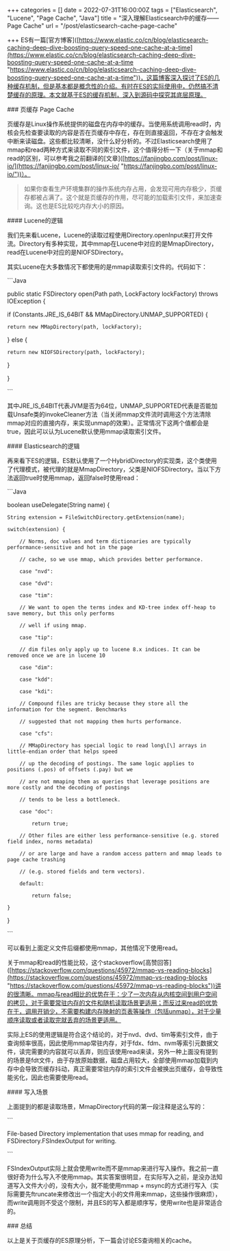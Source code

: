 +++
categories = []
date = 2022-07-31T16:00:00Z
tags = ["Elasticsearch", "Lucene", "Page Cache", "Java"]
title = "深入理解Elasticsearch中的缓存——Page Cache"
url = "/post/elasticsearch-cache-page-cache"

+++
ES有一篇\[官方博客\]([https://www.elastic.co/cn/blog/elasticsearch-caching-deep-dive-boosting-query-speed-one-cache-at-a-time](https://www.elastic.co/cn/blog/elasticsearch-caching-deep-dive-boosting-query-speed-one-cache-at-a-time "https://www.elastic.co/cn/blog/elasticsearch-caching-deep-dive-boosting-query-speed-one-cache-at-a-time"))，这篇博客深入探讨了ES的几种缓存机制，但是基本都是概念性的介绍。有时在ES的实际使用中，仍然搞不清楚缓存的原理。本文就基于ES的缓存机制，深入到源码中探究其底层原理。

\### 页缓存 Page Cache

页缓存是Linux操作系统提供的磁盘在内存中的缓存。当使用系统调用read时，内核会先检查要读取的内容是否在页缓存中存在，存在则直接返回，不存在才会触发中断来读磁盘。这些都比较清晰，没什么好分析的。不过Elasticsearch使用了mmap和read两种方式来读取不同的索引文件，这个值得分析一下（关于mmap和read的区别，可以参考我之前翻译的\[文章\]([https://fanjingbo.com/post/linux-io/](https://fanjingbo.com/post/linux-io/ "https://fanjingbo.com/post/linux-io/"))）。

> 如果你查看生产环境集群的操作系统内存占用，会发现可用内存极少，页缓存都被占满了。这个就是页缓存的作用，尽可能的加载索引文件，来加速查询。这也是ES比较吃内存大小的原因。

\#### Lucene的逻辑

我们先来看Lucene，Lucene的读取过程使用Directory.openInput来打开文件流。Directory有多种实现，其中mmap在Lucene中对应的是MmapDirectory，read在Lucene中对应的是NIOFSDirectory。

其实Lucene在大多数情况下都使用的是mmap读取索引文件的。代码如下：

\`\`\`Java

public static FSDirectory open(Path path, LockFactory lockFactory) throws IOException {  

  if (Constants.JRE_IS_64BIT && MMapDirectory.UNMAP_SUPPORTED) {  

    return new MMapDirectory(path, lockFactory);  

  } else {  

    return new NIOFSDirectory(path, lockFactory);  

  }  

}

\`\`\`

其中JRE_IS_64BIT代表JVM是否为64位，UNMAP_SUPPORTED代表是否能加载Unsafe类的invokeCleaner方法（当关闭mmap文件流时调用这个方法清除mmap对应的直接内存，来实现unmap的效果）。正常情况下这两个值都会是true，因此可以认为Lucene默认使用mmap读取索引文件。

\#### Elasticsearch的逻辑

再来看下ES的逻辑，ES默认使用了一个HybridDirectory的实现类，这个类使用了代理模式，被代理的就是MmapDirectory，父类是NIOFSDirectory。当以下方法返回true时使用mmap，返回false时使用read：

\`\`\`Java

boolean useDelegate(String name) {  

    String extension = FileSwitchDirectory.getExtension(name);  

    switch(extension) {  

        // Norms, doc values and term dictionaries are typically performance-sensitive and hot in the page  

        // cache, so we use mmap, which provides better performance.  

        case "nvd":  

        case "dvd":  

        case "tim":  

        // We want to open the terms index and KD-tree index off-heap to save memory, but this only performs  

        // well if using mmap.  

        case "tip":  

        // dim files only apply up to lucene 8.x indices. It can be removed once we are in lucene 10  

        case "dim":  

        case "kdd":  

        case "kdi":  

        // Compound files are tricky because they store all the information for the segment. Benchmarks  

        // suggested that not mapping them hurts performance.  

        case "cfs":  

        // MMapDirectory has special logic to read long\[\] arrays in little-endian order that helps speed  

        // up the decoding of postings. The same logic applies to positions (.pos) of offsets (.pay) but we  

        // are not mmaping them as queries that leverage positions are more costly and the decoding of postings  

        // tends to be less a bottleneck.  

        case "doc":  

            return true;  

        // Other files are either less performance-sensitive (e.g. stored field index, norms metadata)  

        // or are large and have a random access pattern and mmap leads to page cache trashing  

        // (e.g. stored fields and term vectors).  

        default:  

            return false;  

    }  

}

\`\`\`

可以看到上面定义文件后缀都使用mmap，其他情况下使用read。

关于mmap和read的性能比较，这个stackoverflow\[高赞回答\]([https://stackoverflow.com/questions/45972/mmap-vs-reading-blocks](https://stackoverflow.com/questions/45972/mmap-vs-reading-blocks "https://stackoverflow.com/questions/45972/mmap-vs-reading-blocks"))讲的很清晰。mmap与read相比的优势在于：少了一次内存从内核空间到用户空间的拷贝，对于需要常驻内存的文件和随机读取场景更适用；而反过来read的优势在于，调用开销少，不需要构建内存映射的页表等操作（包括unmap），对于少量顺序读取或者读取完就丢弃的场景更适用。

实际上ES的使用逻辑是符合这个结论的，对于nvd、dvd、tim等索引文件，由于查询频率很高，因此使用mmap常驻内存，对于fdx、fdm、nvm等索引元数据文件，读完需要的内容就可以丢弃，则应该使用read来读，另外一种上面没有提到的场景是fdt文件，由于存放原始数据，磁盘占用较大，全部使用mmap加载到内存中会导致页缓存抖动，真正需要常驻内存的索引文件会被换出页缓存，会导致性能劣化，因此也需要使用read。

\#### 写入场景

上面提到的都是读取场景，MmapDirectory代码的第一段注释是这么写的：

 \`\`\`

 File-based Directory implementation that uses mmap for reading, and FSDirectory.FSIndexOutput for writing.

\`\`\`

FSIndexOutput实际上就会使用write而不是mmap来进行写入操作。我之前一直很好奇为什么写入不使用mmap。其实答案很明显，在实际写入之前，是没办法知道写入文件大小的，没有大小，就不能使用mmap + msync的方式进行写入（实际需要先ftruncate来修改出一个指定大小的文件用来mmap，这些操作很麻烦），而write调用则不受这个限制，并且ES的写入都是顺序写，使用write也是非常适合的。

\### 总结

以上是关于页缓存的ES原理分析，下一篇会讨论ES查询相关的cache。
